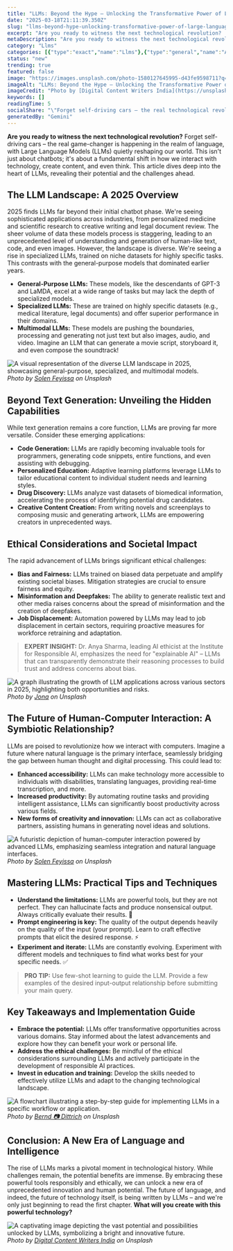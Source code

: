 ```yaml
---
title: "LLMs: Beyond the Hype – Unlocking the Transformative Power of Large Language Models in 2025"
date: "2025-03-18T21:11:39.350Z"
slug: "llms-beyond-hype-unlocking-transformative-power-of-large-language-models-2025"
excerpt: "Are you ready to witness the next technological revolution?  Forget self-driving cars – the real game-changer is happening in the realm of language, with Large Language Models (LLMs) quietly reshaping our world. This isn't just about chatbots; it's about a fundamental shift in how we interact with technology, create content, and even think.  This article dives deep into the heart of LLMs, revealing their potential and the challenges ahead."
metaDescription: "Are you ready to witness the next technological revolution?  Forget self-driving cars – the real game-changer is happening in the realm of language, with L..."
category: "Llms"
categories: [{"type":"exact","name":"Llms"},{"type":"general","name":"Artificial Intelligence"},{"type":"medium","name":"Natural Language Processing"},{"type":"specific","name":"Machine Learning"},{"type":"niche","name":"Prompt Engineering"}]
status: "new"
trending: true
featured: false
image: "https://images.unsplash.com/photo-1580127645995-d43fe9598711?q=85&w=1200&fit=max&fm=webp&auto=compress"
imageAlt: "LLMs: Beyond the Hype – Unlocking the Transformative Power of Large Language Models in 2025"
imageCredit: "Photo by [Digital Content Writers India](https://unsplash.com/@digitalcontentwritersindia) on Unsplash"
keywords: []
readingTime: 5
socialShare: "\"Forget self-driving cars – the real technological revolution is happening in language. LLMs are quietly reshaping our world in 2025, and it's more profound than you think.\""
generatedBy: "Gemini"
---
```




**Are you ready to witness the next technological revolution?**  Forget self-driving cars – the real game-changer is happening in the realm of language, with Large Language Models (LLMs) quietly reshaping our world. This isn't just about chatbots; it's about a fundamental shift in how we interact with technology, create content, and even think.  This article dives deep into the heart of LLMs, revealing their potential and the challenges ahead.

## The LLM Landscape: A 2025 Overview

2025 finds LLMs far beyond their initial chatbot phase.  We're seeing sophisticated applications across industries, from personalized medicine and scientific research to creative writing and legal document review.  The sheer volume of data these models process is staggering, leading to an unprecedented level of understanding and generation of human-like text, code, and even images.  However, the landscape is diverse.  We're seeing a rise in specialized LLMs, trained on niche datasets for highly specific tasks.  This contrasts with the general-purpose models that dominated earlier years.

* **General-Purpose LLMs:**  These models, like the descendants of GPT-3 and LaMDA, excel at a wide range of tasks but may lack the depth of specialized models.
* **Specialized LLMs:** These are trained on highly specific datasets (e.g., medical literature, legal documents) and offer superior performance in their domains.
* **Multimodal LLMs:**  These models are pushing the boundaries, processing and generating not just text but also images, audio, and video.  Imagine an LLM that can generate a movie script, storyboard it, and even compose the soundtrack!

![A visual representation of the diverse LLM landscape in 2025, showcasing general-purpose, specialized, and multimodal models.](https://images.unsplash.com/photo-1738107450287-8ccd5a2f8806?q=85&w=1200&fit=max&fm=webp&auto=compress)
*Photo by [Solen Feyissa](https://unsplash.com/@solenfeyissa) on Unsplash*

## Beyond Text Generation: Unveiling the Hidden Capabilities

While text generation remains a core function, LLMs are proving far more versatile.  Consider these emerging applications:

* **Code Generation:**  LLMs are rapidly becoming invaluable tools for programmers, generating code snippets, entire functions, and even assisting with debugging.
* **Personalized Education:**  Adaptive learning platforms leverage LLMs to tailor educational content to individual student needs and learning styles.
* **Drug Discovery:**  LLMs analyze vast datasets of biomedical information, accelerating the process of identifying potential drug candidates.
* **Creative Content Creation:**  From writing novels and screenplays to composing music and generating artwork, LLMs are empowering creators in unprecedented ways.

## Ethical Considerations and Societal Impact

The rapid advancement of LLMs brings significant ethical challenges:

* **Bias and Fairness:**  LLMs trained on biased data perpetuate and amplify existing societal biases.  Mitigation strategies are crucial to ensure fairness and equity.
* **Misinformation and Deepfakes:**  The ability to generate realistic text and other media raises concerns about the spread of misinformation and the creation of deepfakes.
* **Job Displacement:**  Automation powered by LLMs may lead to job displacement in certain sectors, requiring proactive measures for workforce retraining and adaptation.

> **EXPERT INSIGHT:**  Dr. Anya Sharma, leading AI ethicist at the Institute for Responsible AI, emphasizes the need for "explainable AI" – LLMs that can transparently demonstrate their reasoning processes to build trust and address concerns about bias.

![A graph illustrating the growth of LLM applications across various sectors in 2025, highlighting both opportunities and risks.](https://images.unsplash.com/photo-1645839072940-bb2a4f189ed3?q=85&w=1200&fit=max&fm=webp&auto=compress)
*Photo by [Jona](https://unsplash.com/@6690img) on Unsplash*

## The Future of Human-Computer Interaction: A Symbiotic Relationship?

LLMs are poised to revolutionize how we interact with computers.  Imagine a future where natural language is the primary interface, seamlessly bridging the gap between human thought and digital processing.  This could lead to:

* **Enhanced accessibility:**  LLMs can make technology more accessible to individuals with disabilities, translating languages, providing real-time transcription, and more.
* **Increased productivity:**  By automating routine tasks and providing intelligent assistance, LLMs can significantly boost productivity across various fields.
* **New forms of creativity and innovation:**  LLMs can act as collaborative partners, assisting humans in generating novel ideas and solutions.

![A futuristic depiction of human-computer interaction powered by advanced LLMs, emphasizing seamless integration and natural language interfaces.](https://images.unsplash.com/photo-1738107445876-3b58a05c9b14?q=85&w=1200&fit=max&fm=webp&auto=compress)
*Photo by [Solen Feyissa](https://unsplash.com/@solenfeyissa) on Unsplash*

## Mastering LLMs: Practical Tips and Techniques

* **Understand the limitations:**  LLMs are powerful tools, but they are not perfect.  They can hallucinate facts and produce nonsensical output.  Always critically evaluate their results. 🔑
* **Prompt engineering is key:**  The quality of the output depends heavily on the quality of the input (your prompt).  Learn to craft effective prompts that elicit the desired response. ⚡
* **Experiment and iterate:**  LLMs are constantly evolving.  Experiment with different models and techniques to find what works best for your specific needs. ✅

> **PRO TIP:**  Use few-shot learning to guide the LLM.  Provide a few examples of the desired input-output relationship before submitting your main query.

## Key Takeaways and Implementation Guide

* **Embrace the potential:**  LLMs offer transformative opportunities across various domains.  Stay informed about the latest advancements and explore how they can benefit your work or personal life.
* **Address the ethical challenges:**  Be mindful of the ethical considerations surrounding LLMs and actively participate in the development of responsible AI practices.
* **Invest in education and training:**  Develop the skills needed to effectively utilize LLMs and adapt to the changing technological landscape.

![A flowchart illustrating a step-by-step guide for implementing LLMs in a specific workflow or application.](https://images.unsplash.com/photo-1698729747139-354a8053281f?q=85&w=1200&fit=max&fm=webp&auto=compress)
*Photo by [Bernd 📷 Dittrich](https://unsplash.com/@hdbernd) on Unsplash*

## Conclusion:  A New Era of Language and Intelligence

The rise of LLMs marks a pivotal moment in technological history. While challenges remain, the potential benefits are immense.  By embracing these powerful tools responsibly and ethically, we can unlock a new era of unprecedented innovation and human potential.  The future of language, and indeed, the future of technology itself, is being written by LLMs – and we're only just beginning to read the first chapter.  **What will you create with this powerful technology?**

![A captivating image depicting the vast potential and possibilities unlocked by LLMs, symbolizing a bright and innovative future.](https://images.unsplash.com/photo-1580127645995-d43fe9598711?q=85&w=1200&fit=max&fm=webp&auto=compress)
*Photo by [Digital Content Writers India](https://unsplash.com/@digitalcontentwritersindia) on Unsplash*



<div class="reading-progress-container">
  <div id="reading-progress" class="reading-progress"></div>
</div>
